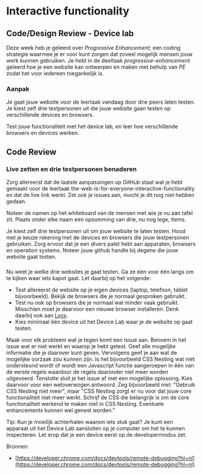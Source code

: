 # Interactive functionality

## Code/Design Review - Device lab

Deze week heb je geleerd over  _Progressive Enhancement_; een coding strategie waarmee je er voor kunt zorgen dat zoveel mogelijk mensen jouw werk kunnen gebruiken. Je hebt in de deeltaak _progressive-enhancement_ geleerd hoe je een website kan ontwerpen en maken met behulp van _PE_ zodat het voor iedereen toegankelijk is.


### Aanpak

Je gaat jouw website voor de leertaak vandaag door drie peers laten testen. Je kiest zelf drie testpersonen uit die jouw website gaan testen op verschillende devices en browsers. 

Test jouw functionaliteit met het device lab, en leer hoe verschillende browsers en devices werken.

## Code Review 

### Live zetten en drie testpersonen benaderen
Zorg allereerst dat de laatste aanpassingen op GitHub staat wat je hebt gemaakt voor de leertaak the-web-is-for-everyone-interactive-functionality en dat de live link werkt. Zet ook je issues aan, mocht je dit nog niet hebben gedaan. 

Noteer de namen op het whiteboard van de mensen met wie je nu aan tafel zit. Plaats onder elke naam een opsomming van drie, nu nog lege, items. 

Je kiest zelf drie testpersonen uit om jouw website te laten testen. Houd met je keuze rekening met de devices en browsers die jouw testpersonen gebruiken. Zorg ervoor dat je een divers palet hebt aan apparaten, browsers en operation systems. Noteer jouw github handle bij degene die jouw website gaat testen. 

### 
Nu weet je welke drie websites je gaat testen. Ga ze één voor één langs om te kijken waar iets kapot gaat. Let daarbij op het volgende:
- Test allereerst de website op je eigen devices (laptop, telefoon, tablet bijvoorbeeld). Bekijk de browsers die je normaal gesproken gebruikt.
- Test nu ook op browsers die je normaal wat minder vaak gebruikt. Misschien moet je daarvoor een nieuwe browser installeren. Denk daarbij ook aan [Lynx](https://lynx.browser.org/). 
- Kies minimaal één device uit het Device Lab waar je de website op gaat testen.

Maak voor elk probleem wat je tegen komt een issue aan. Benoem in het issue wat er niet werkt en waarop je hebt getest. Geef alle mogelijke informatie die je daarover kunt geven. Vervolgens geef je aan wat de mogelijke oorzaak zou kunnen zijn. Is het bijvoorbeeld CSS Nesting wat niet ondersteund wordt of wordt een Javascript functie aangeroepen in één van de eerste regels waardoor de regels daaronder niet meer worden uitgevoerd. Tenslotte sluit je het issue af met een mogelijke oplossing. Kies daarvoor voor een weloverwogen antwoord. Zeg bijvoorbeeld niet: "Gebruik CSS Nesting niet meer", maar "CSS Nesting zorgt er nu voor dat jouw core functionaliteit niet meer werkt. Schrijf de CSS die belangrijk is om de core functionaliteit werkend te maken niet in CSS Nesting. Eventuele enhancements kunnen wel genest worden."

Tip: Kun je moeilijk achterhalen waarom iets stuk gaat? Je kunt een apparaat uit het Device Lab aansluiten op je computer om het te kunnen inspecteren. Let erop dat je een device eerst op de developermodus zet. 

Bronnen: 
- [https://developer.chrome.com/docs/devtools/remote-debugging?hl=nl](https://developer.chrome.com/docs/devtools/remote-debugging?hl=nl)

